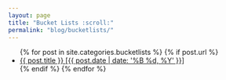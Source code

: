 ```yaml
---
layout: page
title: "Bucket Lists :scroll:"
permalink: "blog/bucketlists/"
---
```


<ul>
  {% for post in site.categories.bucketlists %}
    {% if post.url %}
      <li>
        <a href="{{ post.url }}">
          {{ post.title }} [{{ post.date | date: '%B %d, %Y' }}]
        </a>
      </li>
    {% endif %}
  {% endfor %}
</ul>
